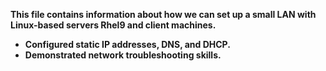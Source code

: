 <b>This file contains information about how we can set up a small LAN with Linux-based servers Rhel9<b/>
and client machines.
- Configured static IP addresses, DNS, and DHCP.
- Demonstrated network troubleshooting skills.

